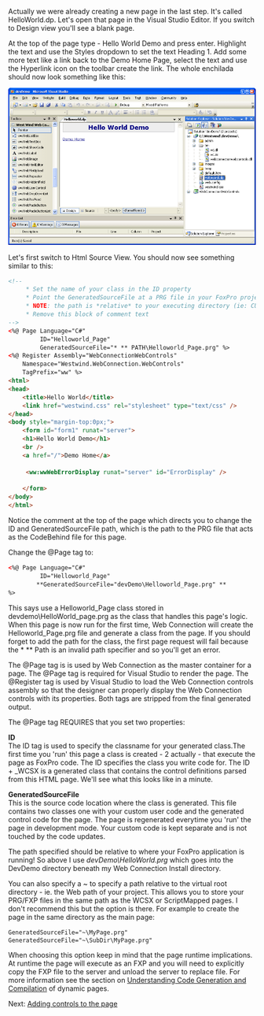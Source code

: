 ﻿Actually we were already creating a new page in the last step. It's called HelloWorld.dp. Let's open that page in the Visual Studio Editor. If you switch to Design view you'll see a blank page.

At the top of the page type - Hello World Demo and press enter. Highlight the text and use the Styles dropdown to set the text Heading 1. Add some more text like a link back to the Demo Home Page, select the text and use the Hyperlink icon on the toolbar create the link. The whole enchilada should now look something like this:

![](IMAGES/WebControls/VsNetInitialPageNoControls.png)

Let's first switch to Html Source View. You should now see something similar to this:

```html
<!-- 
     * Set the name of your class in the ID property
     * Point the GeneratedSourceFile at a PRG file in your FoxPro project directory
     * NOTE: the path is *relative* to your executing directory (ie: CURDIR() + GeneratedSourceFile)
     * Remove this block of comment text
-->
<%@ Page Language="C#" 
         ID="Helloworld_Page" 
         GeneratedSourceFile="* ** PATH\Helloworld_Page.prg" %>
<%@ Register Assembly="WebConnectionWebControls" 
    Namespace="Westwind.WebConnection.WebControls"
    TagPrefix="ww" %>
<html>
<head>
    <title>Hello World</title>
    <link href="westwind.css" rel="stylesheet" type="text/css" />
</head>
<body style="margin-top:0px;">
    <form id="form1" runat="server">
    <h1>Hello World Demo</h1>
    <br />
    <a href="/">Demo Home</a>

     <ww:wwWebErrorDisplay runat="server" id="ErrorDisplay" />

    </form>
</body>
</html>
```

Notice the comment at the top of the page which directs you to change the ID and GeneratedSourceFile path, which is the path to the PRG file that acts as the CodeBehind file for this page. 

Change the @Page tag to:

```html
<%@ Page Language="C#" 
         ID="Helloworld_Page" 
        **GeneratedSourceFile="devDemo\Helloworld_Page.prg" ** 
%>
```

This says use a Helloworld_Page class stored in devdemo\HelloWorld_page.prg as the class that handles this page's logic. When this page is now run for the first time, Web Connection will create the Helloworld_Page.prg file and generate a class from the page.  If you should forget to add the path for the class, the first page request will fail because the * ** Path is an invalid path specifier and so you'll get an error.

The @Page tag is is used by Web Connection as the master container for a page. The @Page tag is required for Visual Studio to render the page. The @Register tag is used by Visual Studio to load the Web Connection controls assembly so that the designer can properly display the Web Connection controls with its properties. Both tags are stripped from the final generated output.

The @Page tag REQUIRES that you set two properties:

**ID**  
The ID tag is used to specify the classname for your generated class.The first time you 'run' this page a class is created - 2 actually - that execute the page as FoxPro code. The ID specifies the class you write code for. The ID + _WCSX is a generated class that contains the control definitions parsed from this HTML page. We'll see what this looks like in a minute.

**GeneratedSourceFile**  
This is the source code location where the class is generated. This file contains two classes one with your custom user code and the generated control code for the page. The page is regenerated everytime you 'run' the page in development mode. Your custom code is kept separate and is not touched by the code updates.

The path specified should be relative to where your FoxPro application is running! So above I use *devDemo\HelloWorld.prg* which goes into the DevDemo directory beneath my Web Connection Install directory. 

You can also specify a ~ to specify a path relative to the virtual root directory - ie. the Web path of your project. This allows you to store your PRG/FXP files in the same path as the WCSX or ScriptMapped pages. I don't recommend this but the option is there. For example to create the page in the same directory as the main page:

```foxpro
GeneratedSourceFile="~\MyPage.prg"
GeneratedSourceFile="~\SubDir\MyPage.prg"
```

When choosing this option keep in mind that the page runtime implications. At runtime the page will execute as an FXP and you will need to explicitly copy the FXP file to the server and unload the server to replace file. For more information see the section on [Understanding Code Generation and Compilation](vfps://Topic/_1MD013CTO) of dynamic pages.

Next: [Adding controls to the page](vfps://Topic/_1LY03VJZC)